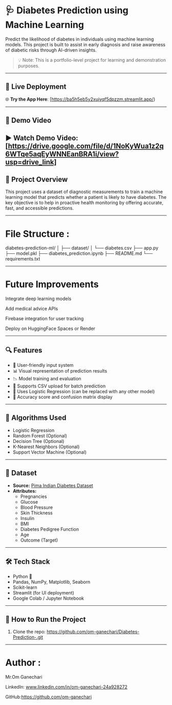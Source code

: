 # 🩺 Diabetes Prediction using Machine Learning

Predict the likelihood of diabetes in individuals using machine learning models. This project is built to assist in early diagnosis and raise awareness of diabetic risks through AI-driven insights.

> 💡 Note: This is a portfolio-level project for learning and demonstration purposes.

---

## 🔗 Live Deployment

🌐 **Try the App Here**: [https://ba5h5eb5y2xujyqf5dpzzm.streamlit.app/)

---

## 🎥 Demo Video

▶️ **Watch Demo Video**: [https://drive.google.com/file/d/1NoKyWua1z2q6WTqe5aqEyWNNEanBRA1i/view?usp=drive_link]
---

## 📌 Project Overview

This project uses a dataset of diagnostic measurements to train a machine learning model that predicts whether a patient is likely to have diabetes. The key objective is to help in proactive health monitoring by offering accurate, fast, and accessible predictions.

---
# File Structure :
diabetes-prediction-ml/
│
├── dataset/
│   └── diabetes.csv
├── app.py
├── model.pkl
├── diabetes_prediction.ipynb
├── README.md
└── requirements.txt

---

# Future Improvements
Integrate deep learning models

Add medical advice APIs

Firebase integration for user tracking

Deploy on HuggingFace Spaces or Render

---
## 🔍 Features

- 🚀 User-friendly input system
- 📊 Visual representation of prediction results
- 📉 Model training and evaluation
- 📁 Supports CSV upload for batch prediction
- 🧠 Uses Logistic Regression (can be replaced with any other model)
- 🎯 Accuracy score and confusion matrix display

---

## 🧠 Algorithms Used

- Logistic Regression
- Random Forest (Optional)
- Decision Tree (Optional)
- K-Nearest Neighbors (Optional)
- Support Vector Machine (Optional)

---

## 📂 Dataset

- **Source:** [Pima Indian Diabetes Dataset](https://www.kaggle.com/datasets/uciml/pima-indians-diabetes-database)
- **Attributes:**
  - Pregnancies
  - Glucose
  - Blood Pressure
  - Skin Thickness
  - Insulin
  - BMI
  - Diabetes Pedigree Function
  - Age
  - Outcome (Target)

---

## 🛠️ Tech Stack

- Python 🐍
- Pandas, NumPy, Matplotlib, Seaborn
- Scikit-learn
- Streamlit (for UI deployment)
- Google Colab / Jupyter Notebook

---

## 🚧 How to Run the Project

1. Clone the repo:
  https://github.com/om-ganechari/Diabetes-Prediction-.git

---
# Author :
 Mr.Om Ganechari

LinkedIn: www.linkedin.com/in/om-ganechari-24a928272

GitHub:https://github.com/om-ganechari


 
